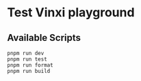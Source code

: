 # Test Vinxi playground

## Available Scripts

```shell
pnpm run dev
pnpm run test
pnpm run format
pnpm run build
```
